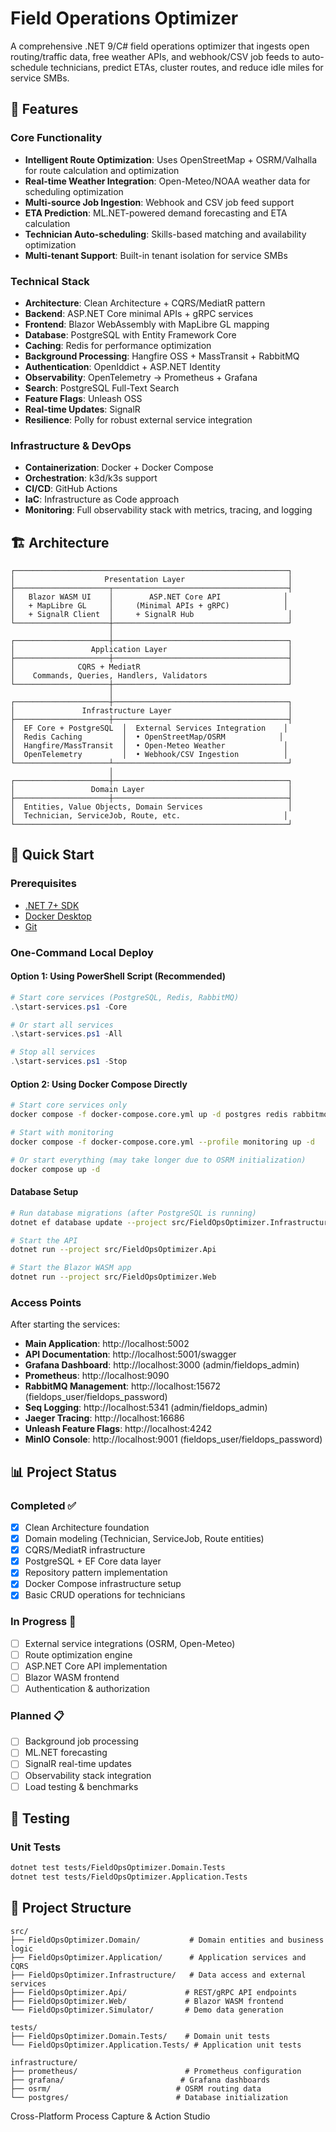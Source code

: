 # Field Operations Optimizer

A comprehensive .NET 9/C# field operations optimizer that ingests open routing/traffic data, free weather APIs, and webhook/CSV job feeds to auto-schedule technicians, predict ETAs, cluster routes, and reduce idle miles for service SMBs.

## 🚀 Features

### Core Functionality
- **Intelligent Route Optimization**: Uses OpenStreetMap + OSRM/Valhalla for route calculation and optimization
- **Real-time Weather Integration**: Open-Meteo/NOAA weather data for scheduling optimization
- **Multi-source Job Ingestion**: Webhook and CSV job feed support
- **ETA Prediction**: ML.NET-powered demand forecasting and ETA calculation
- **Technician Auto-scheduling**: Skills-based matching and availability optimization
- **Multi-tenant Support**: Built-in tenant isolation for service SMBs

### Technical Stack
- **Architecture**: Clean Architecture + CQRS/MediatR pattern
- **Backend**: ASP.NET Core minimal APIs + gRPC services
- **Frontend**: Blazor WebAssembly with MapLibre GL mapping
- **Database**: PostgreSQL with Entity Framework Core
- **Caching**: Redis for performance optimization
- **Background Processing**: Hangfire OSS + MassTransit + RabbitMQ
- **Authentication**: OpenIddict + ASP.NET Identity
- **Observability**: OpenTelemetry → Prometheus + Grafana
- **Search**: PostgreSQL Full-Text Search
- **Feature Flags**: Unleash OSS
- **Real-time Updates**: SignalR
- **Resilience**: Polly for robust external service integration

### Infrastructure & DevOps
- **Containerization**: Docker + Docker Compose
- **Orchestration**: k3d/k3s support
- **CI/CD**: GitHub Actions
- **IaC**: Infrastructure as Code approach
- **Monitoring**: Full observability stack with metrics, tracing, and logging

## 🏗 Architecture

```
┌─────────────────────────────────────────────────────────────┐
│                    Presentation Layer                       │
├─────────────────────┬───────────────────────────────────────┤
│   Blazor WASM UI    │        ASP.NET Core API              │
│   + MapLibre GL     │     (Minimal APIs + gRPC)            │
│   + SignalR Client  │     + SignalR Hub                     │
└─────────────────────┼───────────────────────────────────────┘
                      │
┌─────────────────────┼───────────────────────────────────────┐
│                 Application Layer                           │
├─────────────────────┼───────────────────────────────────────┤
│              CQRS + MediatR                                 │
│    Commands, Queries, Handlers, Validators                  │
└─────────────────────┼───────────────────────────────────────┘
                      │
┌─────────────────────┼───────────────────────────────────────┐
│               Infrastructure Layer                          │
├─────────────────────┼───────────────────────────────────────┤
│  EF Core + PostgreSQL  │  External Services Integration    │
│  Redis Caching         │  • OpenStreetMap/OSRM            │
│  Hangfire/MassTransit  │  • Open-Meteo Weather             │
│  OpenTelemetry         │  • Webhook/CSV Ingestion          │
└─────────────────────┴───────────────────────────────────────┘
                      │
┌─────────────────────┼───────────────────────────────────────┐
│                 Domain Layer                                │
├─────────────────────┼───────────────────────────────────────┤
│  Entities, Value Objects, Domain Services                   │
│  Technician, ServiceJob, Route, etc.                       │
└─────────────────────────────────────────────────────────────┘
```

## 🚦 Quick Start

### Prerequisites
- [.NET 7+ SDK](https://dotnet.microsoft.com/download)
- [Docker Desktop](https://www.docker.com/products/docker-desktop)
- [Git](https://git-scm.com/)

### One-Command Local Deploy

#### Option 1: Using PowerShell Script (Recommended)
```powershell
# Start core services (PostgreSQL, Redis, RabbitMQ)
.\start-services.ps1 -Core

# Or start all services
.\start-services.ps1 -All

# Stop all services
.\start-services.ps1 -Stop
```

#### Option 2: Using Docker Compose Directly
```bash
# Start core services only
docker compose -f docker-compose.core.yml up -d postgres redis rabbitmq

# Start with monitoring
docker compose -f docker-compose.core.yml --profile monitoring up -d

# Or start everything (may take longer due to OSRM initialization)
docker compose up -d
```

#### Database Setup
```bash
# Run database migrations (after PostgreSQL is running)
dotnet ef database update --project src/FieldOpsOptimizer.Infrastructure --startup-project src/FieldOpsOptimizer.Api

# Start the API
dotnet run --project src/FieldOpsOptimizer.Api

# Start the Blazor WASM app  
dotnet run --project src/FieldOpsOptimizer.Web
```

### Access Points

After starting the services:

- **Main Application**: http://localhost:5002
- **API Documentation**: http://localhost:5001/swagger
- **Grafana Dashboard**: http://localhost:3000 (admin/fieldops_admin)
- **Prometheus**: http://localhost:9090
- **RabbitMQ Management**: http://localhost:15672 (fieldops_user/fieldops_password)
- **Seq Logging**: http://localhost:5341 (admin/fieldops_admin)
- **Jaeger Tracing**: http://localhost:16686
- **Unleash Feature Flags**: http://localhost:4242
- **MinIO Console**: http://localhost:9001 (fieldops_user/fieldops_password)

## 📊 Project Status

### Completed ✅
- [x] Clean Architecture foundation
- [x] Domain modeling (Technician, ServiceJob, Route entities)
- [x] CQRS/MediatR infrastructure
- [x] PostgreSQL + EF Core data layer
- [x] Repository pattern implementation
- [x] Docker Compose infrastructure setup
- [x] Basic CRUD operations for technicians

### In Progress 🚧
- [ ] External service integrations (OSRM, Open-Meteo)
- [ ] Route optimization engine
- [ ] ASP.NET Core API implementation
- [ ] Blazor WASM frontend
- [ ] Authentication & authorization

### Planned 📋
- [ ] Background job processing
- [ ] ML.NET forecasting
- [ ] SignalR real-time updates
- [ ] Observability stack integration
- [ ] Load testing & benchmarks

## 🧪 Testing

### Unit Tests
```bash
dotnet test tests/FieldOpsOptimizer.Domain.Tests
dotnet test tests/FieldOpsOptimizer.Application.Tests
```

## 📁 Project Structure

```
src/
├── FieldOpsOptimizer.Domain/           # Domain entities and business logic
├── FieldOpsOptimizer.Application/      # Application services and CQRS
├── FieldOpsOptimizer.Infrastructure/   # Data access and external services
├── FieldOpsOptimizer.Api/             # REST/gRPC API endpoints
├── FieldOpsOptimizer.Web/             # Blazor WASM frontend
└── FieldOpsOptimizer.Simulator/       # Demo data generation

tests/
├── FieldOpsOptimizer.Domain.Tests/    # Domain unit tests
└── FieldOpsOptimizer.Application.Tests/ # Application unit tests

infrastructure/
├── prometheus/                        # Prometheus configuration
├── grafana/                          # Grafana dashboards
├── osrm/                            # OSRM routing data
└── postgres/                        # Database initialization
```
Cross-Platform Process Capture &amp; Action Studio
